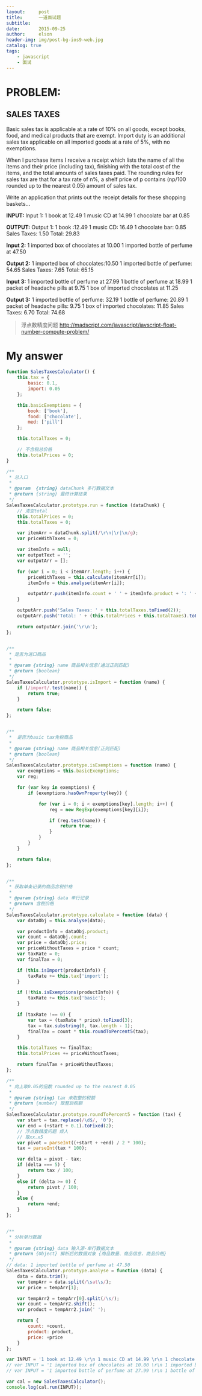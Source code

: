 ```yaml
---
layout:     post
title:      一道面试题
subtitle:   
date:       2015-09-25
author:     elson
header-img: img/post-bg-ios9-web.jpg
catalog: true
tags:
    - javascript
    - 面试
---
```


# PROBLEM:
## SALES TAXES
Basic sales tax is applicable at a rate of 10% on all goods, except books,
food, and medical products that are exempt. Import duty is an additional
sales tax applicable on all imported goods at a rate of 5%, with no
exemptions.

When I purchase items I receive a receipt which lists the name of all the
items and their price (including tax), finishing with the total cost of the items, and the total amounts of sales taxes paid.
The rounding rules for sales tax are that for a tax rate of n%, a shelf price of p contains (np/100 rounded up to the nearest 0.05) amount of sales tax.

Write an application that prints out the receipt details for these
shopping baskets...

**INPUT:**
Input 1:
1 book at 12.49
1 music CD at 14.99
1 chocolate bar at 0.85

**OUTPUT:**
Output 1:
1 book :12.49
1 music CD: 16.49
1 chocolate bar: 0.85
Sales Taxes: 1.50
Total: 29.83



**Input 2:**
1 imported box of chocolates at 10.00
1 imported bottle of perfume at 47.50

**Output 2:**
1 imported box of chocolates:10.50
1 imported bottle of perfume: 54.65
Sales Taxes: 7.65
Total: 65.15



**Input 3:**
1 imported bottle of perfume at 27.99
1 bottle of perfume at 18.99
1 packet of headache pills at 9.75
1 box of imported chocolates at 11.25

**Output 3:**
1 imported bottle of perfume: 32.19
1 bottle of perfume: 20.89
1 packet of headache pills: 9.75
1 box of imported chocolates: 11.85
Sales Taxes: 6.70
Total: 74.68

> 浮点数精度问题
> http://madscript.com/javascript/javscript-float-number-compute-problem/

# My answer
``` javascript
function SalesTaxesCalculator() {
    this.tax = {
        basic: 0.1,
        import: 0.05
    };

    this.basicExemptions = {
        book: ['book'],
        food: ['chocolate'],
        med: ['pill']
    };

    this.totalTaxes = 0;

    // 不含税总价格
    this.totalPrices = 0;
}

/**
 * 总入口
 *
 * @param  {string} dataChunk 多行数据文本
 * @return {string} 最终计算结果
 */
SalesTaxesCalculator.prototype.run = function (dataChunk) {
    // 清空total
    this.totalPrices = 0;
    this.totalTaxes = 0;

    var itemArr = dataChunk.split(/\r\n|\r|\n/g);
    var priceWithTaxes = 0;

    var itemInfo = null;
    var outputText = '';
    var outputArr = [];

    for (var i = 0; i < itemArr.length; i++) {
        priceWithTaxes = this.calculate(itemArr[i]);
        itemInfo = this.analyse(itemArr[i]);

        outputArr.push(itemInfo.count + ' ' + itemInfo.product + ': ' + priceWithTaxes.toFixed(2));
    }

    outputArr.push('Sales Taxes: ' + this.totalTaxes.toFixed(2));
    outputArr.push('Total: ' + (this.totalPrices + this.totalTaxes).toFixed(2));

    return outputArr.join('\r\n');
};


/**
 * 是否为进口商品
 *
 * @param {string} name 商品相关信息(通过正则匹配)
 * @return {boolean}
 */
SalesTaxesCalculator.prototype.isImport = function (name) {
    if (/import/.test(name)) {
        return true;
    }

    return false;
};


/**
 *  是否为basic tax免税商品
 *
 * @param {string} name 商品相关信息(正则匹配)
 * @return {boolean}
 */
SalesTaxesCalculator.prototype.isExemptions = function (name) {
    var exemptions = this.basicExemptions;
    var reg;

    for (var key in exemptions) {
        if (exemptions.hasOwnProperty(key)) {

            for (var i = 0; i < exemptions[key].length; i++) {
                reg = new RegExp(exemptions[key][i]);

                if (reg.test(name)) {
                    return true;
                }
            }
        }
    }

    return false;
};


/**
 * 获取单条记录的商品含税价格
 *
 * @param {string} data 单行记录
 * @return 含税价格
 */
SalesTaxesCalculator.prototype.calculate = function (data) {
    var dataObj = this.analyse(data);

    var productInfo = dataObj.product;
    var count = dataObj.count;
    var price = dataObj.price;
    var priceWithoutTaxes = price * count;
    var taxRate = 0;
    var finalTax = 0;

    if (this.isImport(productInfo)) {
        taxRate += this.tax['import'];
    }

    if (!this.isExemptions(productInfo)) {
        taxRate += this.tax['basic'];
    }

    if (taxRate !== 0) {
        var tax = (taxRate * price).toFixed(3);
        tax = tax.substring(0, tax.length - 1);
        finalTax = count * this.roundToPercent5(tax);
    }

    this.totalTaxes += finalTax;
    this.totalPrices += priceWithoutTaxes;

    return finalTax + priceWithoutTaxes;
};

/**
 * 向上取0.05的倍数 rounded up to the nearest 0.05
 *
 * @param {string} tax 未取整的税额
 * @return {number} 取整后税额
 */
SalesTaxesCalculator.prototype.roundToPercent5 = function (tax) {
    var start = tax.replace(/\d$/, '0');
    var end = (+start + 0.1).toFixed(2);
    // 浮点数精度问题 烦人
    // 取xx.x5
    var pivot = parseInt((+start + +end) / 2 * 100);
    tax = parseInt(tax * 100);

    var delta = pivot - tax;
    if (delta === 5) {
        return tax / 100;
    }
    else if (delta >= 0) {
        return pivot / 100;
    }
    else {
        return +end;
    }
};


/**
 * 分析单行数据
 *
 * @param {string} data 输入源-单行数据文本
 * @return {Object} 解析后的数据对象 {商品数量、商品信息、商品价格}
 */
// data: 1 imported bottle of perfume at 47.50
SalesTaxesCalculator.prototype.analyse = function (data) {
    data = data.trim();
    var tempArr = data.split(/\sat\s/);
    var price = tempArr[1];

    var tempArr2 = tempArr[0].split(/\s/);
    var count = tempArr2.shift();
    var product = tempArr2.join(' ');

    return {
        count: +count,
        product: product,
        price: +price
    }
};

var INPUT = '1 book at 12.49 \r\n 1 music CD at 14.99 \r\n 1 chocolate bar at 0.85';
// var INPUT = '1 imported box of chocolates at 10.00 \r\n 1 imported bottle of perfume at 47.50 ';
// var INPUT = '1 imported bottle of perfume at 27.99 \r\n 1 bottle of perfume at 18.99 \r\n 1 packet of headache pills at 9.75 \r\n 1 box of imported chocolates at 11.25 ';

var cal = new SalesTaxesCalculator();
console.log(cal.run(INPUT));
```
